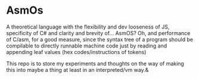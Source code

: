 # AsmOs
A theoretical language with the flexibility and dev looseness of JS, specificity of C# and clarity and brevity of... AsmOS?
Oh, and performance of C/asm, for a good measure, since the syntax tree of a program should be compilable to directly
runnable machine code just by reading and appending leaf values (hex codes/instructions of tokens)

This repo is to store my experiments and thoughts on the way of making this into maybe a thing at least in an interpreted/vm way.&